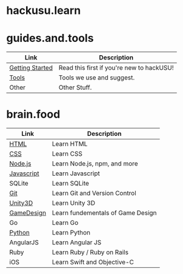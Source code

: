 # hackusu.learn


# guides.and.tools
| Link        | Description                                    |
|-------------|----------------------------------------------|
| [Getting Started] | Read this first if you're new to hackUSU! |
| [Tools] | Tools we use and suggest. |
| Other | Other Stuff. |

# brain.food
| Link        | Description                                    |
|-------------|----------------------------------------------|
| [HTML] | Learn HTML |
| [CSS] | Learn CSS |
| [Node.js] | Learn Node.js, npm, and more |
| [Javascript] | Learn Javascript |
| SQLite | Learn SQLite |
| [Git] | Learn Git and Version Control |
| [Unity3D] | Learn Unity 3D |
| [GameDesign] | Learn fundementals of Game Design |
| Go | Learn Go |
| [Python] | Learn Python |
| AngularJS | Learn Angular JS |
| Ruby | Learn Ruby / Ruby on Rails |
| iOS | Learn Swift and Objective-C |

<!-- Links -->
[Getting Started]: https://github.com/hackUSU/learn/blob/master/guides/Getting-Started.md
[tools]: https://github.com/hackUSU/learn/blob/master/guides/tools.md
[HTML]: https://github.com/hackUSU/learn/blob/master/brainfood/html.md
[CSS]: https://github.com/hackUSU/learn/blob/master/brainfood/css.md
[Node.js]: https://github.com/hackUSU/learn/blob/master/brainfood/nodejs.md
[Javascript]: https://github.com/hackUSU/learn/blob/master/brainfood/js.md
[Git]: https://github.com/hackUSU/learn/blob/master/brainfood/git.md
[Unity3D]: https://github.com/hackUSU/learn/blob/master/brainfood/unity3d.md
[GameDesign]: https://github.com/hackUSU/learn/blob/master/brainfood/GameDesign.md
[Python]: https://github.com/hackUSU/learn/blob/master/brainfood/Python.md
